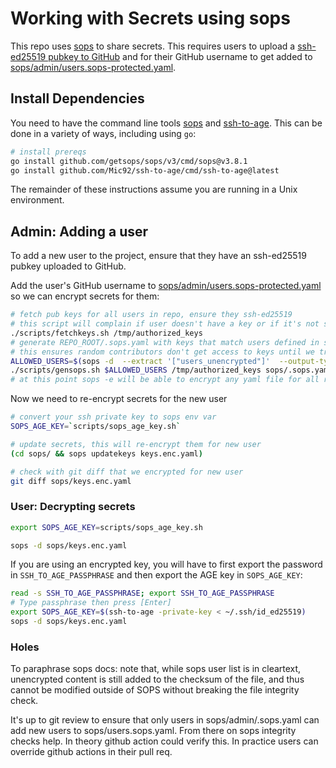 # Working with Secrets using sops

This repo uses [sops](https://github.com/getsops/sops) to share secrets. This requires users to upload a [ssh-ed25519 pubkey to GitHub](https://docs.github.com/en/authentication/connecting-to-github-with-ssh/generating-a-new-ssh-key-and-adding-it-to-the-ssh-agent) and for their GitHub username to get added to [sops/admin/users.sops-protected.yaml](./sops/admin/users.sops-protected.yaml).

## Install Dependencies

You need to have the command line tools [sops](https://github.com/getsops/sops) and [ssh-to-age](https://github.com/Mic92/ssh-to-age/blob/main/README.md). This can be done in a variety of ways, including using `go`:

```bash
# install prereqs
go install github.com/getsops/sops/v3/cmd/sops@v3.8.1
go install github.com/Mic92/ssh-to-age/cmd/ssh-to-age@latest
```

The remainder of these instructions assume you are running in a Unix environment.

## Admin: Adding a user

To add a new user to the project, ensure that they have an ssh-ed25519 pubkey uploaded to GitHub.

Add the user's GitHub username to [sops/admin/users.sops-protected.yaml](./sops/admin/users.sops-protected.yaml) so we can encrypt secrets for them:

```bash
# fetch pub keys for all users in repo, ensure they ssh-ed25519
# this script will complain if user doesn't have a key or if it's not ssh-ed25519
./scripts/fetchkeys.sh /tmp/authorized_keys
# generate REPO_ROOT/.sops.yaml with keys that match users defined in sops_users.txt
# this ensures random contributors don't get access to keys until we trust em
ALLOWED_USERS=$(sops -d  --extract '["users_unencrypted"]'  --output-type json sops/admin/users.sops-protected.yaml | jq -r 'join(",")')
./scripts/gensops.sh $ALLOWED_USERS /tmp/authorized_keys sops/.sops.yaml
# at this point sops -e will be able to encrypt any yaml file for all recipients who have ssh-ed25519 keys uploaded to github and have been added to sops_users.txt
```

Now we need to re-encrypt secrets for the new user

```bash
# convert your ssh private key to sops env var
SOPS_AGE_KEY=`scripts/sops_age_key.sh`

# update secrets, this will re-encrypt them for new user
(cd sops/ && sops updatekeys keys.enc.yaml)

# check with git diff that we encrypted for new user
git diff sops/keys.enc.yaml
```

### User: Decrypting secrets

```bash
export SOPS_AGE_KEY=scripts/sops_age_key.sh

sops -d sops/keys.enc.yaml
```

If you are using an encrypted key, you will have to first export the password in `SSH_TO_AGE_PASSPHRASE` and then export the AGE key in `SOPS_AGE_KEY`:
```bash
read -s SSH_TO_AGE_PASSPHRASE; export SSH_TO_AGE_PASSPHRASE
# Type passphrase then press [Enter]
export SOPS_AGE_KEY=$(ssh-to-age -private-key < ~/.ssh/id_ed25519)
sops -d sops/keys.enc.yaml
```

### Holes

To paraphrase sops docs: note that, while sops user list is in cleartext, unencrypted content is still added to the checksum of the file, and thus cannot be modified outside of SOPS without breaking the file integrity check.

It's up to git review to ensure that only users in sops/admin/.sops.yaml can add new users to sops/users.sops.yaml. From there on sops integrity checks help. In theory github action could verify this. In practice users can override github actions in their pull req.
